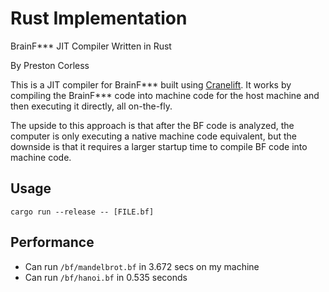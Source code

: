 
# Rust Implementation

BrainF*** JIT Compiler Written in Rust

By Preston Corless

This is a JIT compiler for BrainF*** built using [Cranelift](https://cranelift.dev/). It works by compiling the BrainF*** code into machine code for the host machine and then executing it directly, all on-the-fly.

The upside to this approach is that after the BF code is analyzed, the computer is only executing a native machine code equivalent, but the downside is that it requires a larger startup time to compile BF code into machine code.

## Usage

`cargo run --release -- [FILE.bf]`

## Performance

- Can run `/bf/mandelbrot.bf` in 3.672 secs on my machine
- Can run `/bf/hanoi.bf` in 0.535 seconds

